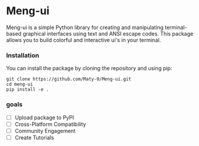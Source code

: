 # Meng-ui
Meng-ui is a simple Python library for creating and manipulating terminal-based graphical interfaces using text and ANSI escape codes. 
This package allows you to build colorful and interactive ui's in your terminal.


### Installation

You can install the package by cloning the repository and using pip:

```
git clone https://github.com/Maty-0/Meng-ui.git
cd meng-ui
pip install -e .
```
 

### goals
- [ ] Upload package to PyPI
- [ ] Cross-Platform Compatibility
- [ ] Community Engagement
- [ ] Create Tutorials